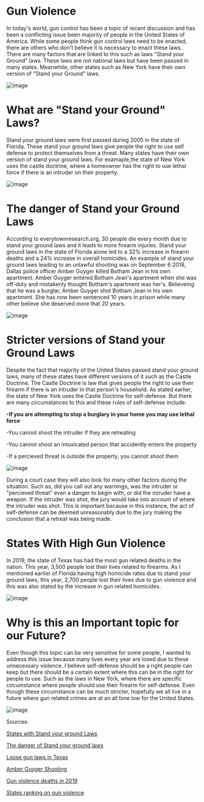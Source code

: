 # Gun Violence
<p>In today's world, gun control has been a topic of recent discussion and has been a conflicting issue been majority of people in the United States of America. While some people think gun control laws need to be enacted, there are others who don't believe it is necessary to enact these laws. There are many factors that are linked to this such as laws "Stand your Ground" laws. These laws are not national laws but have been passed in many states. Meanwhile, other states such as New York have their own version of "Stand your Ground" laws.</p>

![image](https://user-images.githubusercontent.com/54198889/66175579-56273080-e628-11e9-8fd8-252762444a61.png)

# What are "Stand your Ground" Laws?
<p>Stand your ground laws were first passed during 2005 in the state of Florida. These stand your ground laws give people the right to use self defense to protect themselves from a threat. Many states have their own version of stand your ground laws. For examaple,the state of New York uses the castle doctrine, where a homeowner has the right to use lethal force if there is an intruder on their property.</p>

![image](https://user-images.githubusercontent.com/54198889/66175761-ef564700-e628-11e9-82d8-1b16615b0d88.png)

# The danger of Stand your Ground Laws
<p>According to everytownresearch.org, 30 people die every month due to stand your ground laws and it leads to more firearm injuries. Stand your ground laws in the state of Florida alone led to a 32% increase in firearm  deaths and a 24% increase in overall homicides. An example of stand your ground laws leading to an unlawful shooting was on September 6 2018, Dallas police officer Amber Guyger killed Botham Jean in his own apartment. Amber Guyger entered Botham Jean's apartment when she was off-duty and mistakenly thought Botham's apartment was her's. Believeing that he was a burglar, Amber Guyger shot Botham Jean in his own apartment. She has now been sentenced 10 years in prison while many other believe she deserved more that 20 years.</p>

![image](https://user-images.githubusercontent.com/54198889/66175368-57a42900-e627-11e9-8a1a-679683858bd9.png)

# Stricter versions of Stand your Ground Laws
<p>Despite the fact that majority of the United States passed stand your ground laws, many of these states have different versions of it such as the Castle Doctrine. The Castle Doctrine is law that gives people the right to use their firearm if there is an intruder in that person's household. As stated earlier, the state of New York uses the Castle Doctrine for self-defense. But there are many circumstances to this and these rules of self-defense include:</p>

<p><b>-If you are attempting to stop a burglary in your home you may use lethal force</b></p>
<p>-You cannot shoot the intruder if they are retreating</p>
<p>-You cannot shoot an intoxicated person that accidently enters the property</p>
<p>-If a percieved threat is outside the property, you cannot shoot them</p>

![image](https://user-images.githubusercontent.com/54198889/66175885-6be92580-e629-11e9-8703-eab3749cc00f.png)

<p>During a court case they will also look for many other factors during the situation. Such as, did you call out any warnings, was the intruder or "percieved threat" even a danger to begin with, or did the intruder have a weapon. If the intruder was shot, the jury would take into account of where the intruder was shot. This is important because in this instance, the act of self-defense can be deemed unreasonably due to the jury making the conclusion that a retreat was being made.</p>

# States With High Gun Violence
<p>In 2019, the state of Texas has had the most gun related deaths in the nation. This year, 3,500 people lost their lives related to firearms. As I mentioned earlier of Florida having high homicide rates due to stand your ground laws, this year, 2,700 people lost their lives due to gun violence and this was also stated by the increase in gun related homicides.</p>

![image](https://user-images.githubusercontent.com/54198889/66175689-9d152600-e628-11e9-8c1e-1a5f567012cf.png)

# Why is this an Important topic for our Future?
<p>Even though this topic can be very sensitive for some people, I wanted to address this issue because many lives every year are losed due to these unnecessary violence. I believe self-defense should be a right people can keep but there should be a certain extent where this can be in the right for people to use. Such as the laws in New York, where there are specific circumstance where people should use their firearm for self-defense. Even though these circumstance can be much stricter, hopefully we all live in a future where gun related crimes are at an all time low for the United States.  </p>

![image](https://user-images.githubusercontent.com/54198889/66175282-f0867480-e626-11e9-91ed-98da2143fe14.png)

<p>Sources:</p>
<a href="https://criminal.findlaw.com/criminal-law-basics/states-that-have-stand-your-ground-laws.html">States with Stand your ground Laws</a>

<a href="https://everytownresearch.org/fact-sheet-stand-your-ground/">The danger of Stand your ground laws</a>

<a href="https://www.theguardian.com/us-news/2019/sep/06/texas-gun-laws-mass-shootings-greg-abbott">Loose gun laws in Texas</a>

<a href="https://www.nbcnews.com/news/crime-courts/amber-guyger-sentencing-resumes-after-murder-conviction-death-botham-jean-n1061146">Amber Guyger Shooting</a>

<a href="http://worldpopulationreview.com/states/gun-violence-by-state/">Gun violence deaths in 2019</a>

<a href="https://lawcenter.giffords.org/scorecard/#NY">States ranking on gun violence</a>
